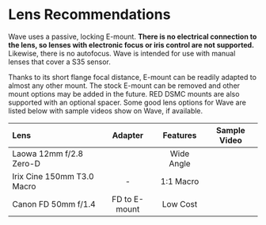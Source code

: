 # Lens Recommendations

Wave uses a passive, locking E-mount. **There is no electrical connection to the lens, so lenses with electronic focus or iris control are not supported.** Likewise, there is no autofocus. Wave is intended for use with manual lenses that cover a S35 sensor.

Thanks to its short flange focal distance, E-mount can be readily adapted to almost any other mount. The stock E-mount can be removed and other mount options may be added in the future. RED DSMC mounts are also supported with an optional spacer. Some good lens options for Wave are listed below with sample videos show on Wave, if available.

| Lens | Adapter | Features | Sample Video |
| :--- | :---: | :---: | :---: |
| Laowa 12mm f/2.8 Zero-D |  | Wide Angle |  |
| Irix Cine 150mm T3.0 Macro | - | 1:1 Macro |  |
| Canon FD 50mm f/1.4 | FD to E-mount | Low Cost |  |



